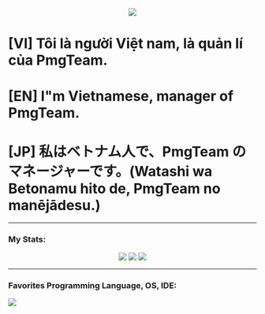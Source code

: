 <div align = "center">
  <img src = "images/thumbnail.png" draggable = false>
</div>

# [VI] Tôi là người Việt nam, là quản lí của PmgTeam.
# [EN] I"m Vietnamese, manager of PmgTeam.
# [JP] 私はベトナム人で、PmgTeam のマネージャーです。(Watashi wa Betonamu hito de, PmgTeam no manējādesu.)

---
### My Stats:
<div align = "center">
  <img src = "https://github-readme-stats.vercel.app/api?username=pmgdev64&theme=transparent&show_icons=true&hide_border=true&count_private=true" draggable = false>
  <img src = "https://github-readme-stats.vercel.app/api/top-langs/?username=pmgdev64&theme=transparent&show_icons=true&hide_border=true&layout=compact" draggable = false>
  <img src = "https://github-readme-streak-stats.herokuapp.com/?user=pmgdev64&theme=transparent&hide_border=true" draggable = false>
</div>

---
### Favorites Programming Language, OS, IDE:
<img src = "https://skillicons.dev/icons?i=java,python,cs,bash,html,css,js,linux,windows,arduino" draggable = false>

